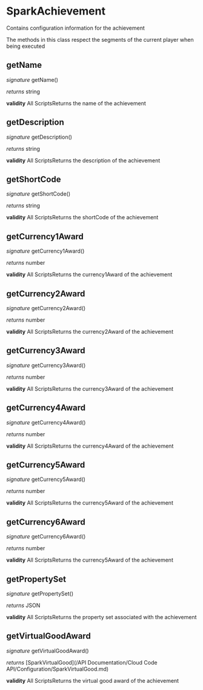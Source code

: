 # SparkAchievement

Contains configuration information for the achievement

The methods in this class respect the segments of the current player when being executed



## getName
_signature_ getName()</p>
_returns_ string</p>
<b>validity</b> All ScriptsReturns the name of the achievement

## getDescription
_signature_ getDescription()</p>
_returns_ string</p>
<b>validity</b> All ScriptsReturns the description of the achievement

## getShortCode
_signature_ getShortCode()</p>
_returns_ string</p>
<b>validity</b> All ScriptsReturns the shortCode of the achievement

## getCurrency1Award
_signature_ getCurrency1Award()</p>
_returns_ number</p>
<b>validity</b> All ScriptsReturns the currency1Award of the achievement

## getCurrency2Award
_signature_ getCurrency2Award()</p>
_returns_ number</p>
<b>validity</b> All ScriptsReturns the currency2Award of the achievement

## getCurrency3Award
_signature_ getCurrency3Award()</p>
_returns_ number</p>
<b>validity</b> All ScriptsReturns the currency3Award of the achievement

## getCurrency4Award
_signature_ getCurrency4Award()</p>
_returns_ number</p>
<b>validity</b> All ScriptsReturns the currency4Award of the achievement

## getCurrency5Award
_signature_ getCurrency5Award()</p>
_returns_ number</p>
<b>validity</b> All ScriptsReturns the currency5Award of the achievement

## getCurrency6Award
_signature_ getCurrency6Award()</p>
_returns_ number</p>
<b>validity</b> All ScriptsReturns the currency5Award of the achievement

## getPropertySet
_signature_ getPropertySet()</p>
_returns_ JSON</p>
<b>validity</b> All ScriptsReturns the property set associated with the achievement

## getVirtualGoodAward
_signature_ getVirtualGoodAward()</p>
_returns_ [SparkVirtualGood](/API Documentation/Cloud Code API/Configuration/SparkVirtualGood.md)</p>
<b>validity</b> All ScriptsReturns the virtual good award of the achievement

